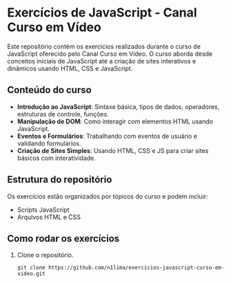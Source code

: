 # Exercícios de JavaScript - Canal Curso em Vídeo

Este repositório contém os exercícios realizados durante o curso de JavaScript oferecido pelo Canal Curso em Vídeo. O curso aborda desde conceitos iniciais de JavaScript até a criação de sites interativos e dinâmicos usando HTML, CSS e JavaScript.

## Conteúdo do curso
- **Introdução ao JavaScript**: Sintaxe básica, tipos de dados, operadores, estruturas de controle, funções.
- **Manipulação de DOM**: Como interagir com elementos HTML usando JavaScript.
- **Eventos e Formulários**: Trabalhando com eventos de usuário e validando formulários.
- **Criação de Sites Simples**: Usando HTML, CSS e JS para criar sites básicos com interatividade.

## Estrutura do repositório
Os exercícios estão organizados por tópicos do curso e podem incluir:
- Scripts JavaScript
- Arquivos HTML e CSS

## Como rodar os exercícios
1. Clone o repositório.
   ```bash[[
   git clone https://github.com/n1lima/exercicios-javascript-curso-em-video.git
